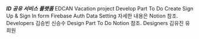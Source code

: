 ***ID 공유 서비스 플랫폼***
EDCAN Vacation project
Develop Part To Do
Create Sign Up & Sign In form
Firebase Auth Data Setting
자세한 내용은 Notion 참조.
Developers
김승빈
신승수
Design Part To Do
Notion 참조.
Designers
김유진
유희원